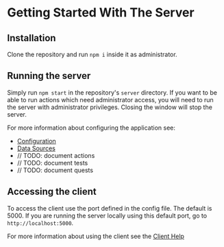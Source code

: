 # Getting Started With The Server

## Installation

Clone the repository and run `npm i` inside it as administrator.

## Running the server

Simply run `npm start` in the repository's `server` directory. If you want to be able to run actions which need administrator access, you will need to run the server with administrator privileges. Closing the window will stop the server.

For more information about configuring the application see:
- [Configuration](config.md)
- [Data Sources](data_source.md)
- // TODO: document actions
- // TODO: document tests
- // TODO: document quests 

## Accessing the client

To access the client use the port defined in the config file. The default is 5000. If you are running the server locally using this default port, go to `http://localhost:5000`.

For more information about using the client see the [Client Help](index.md)